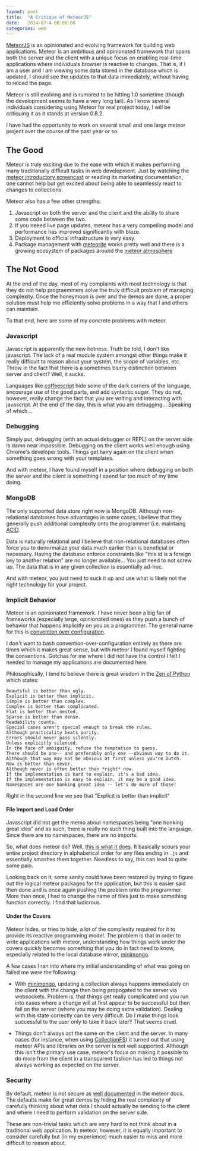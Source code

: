 ```yaml
---
layout: post
title:  "A Critique of MeteorJS"
date:   2014-07-4 08:00:00
categories: web
---
```


[MeteorJS](https://www.meteor.com/) is an opinionated and evolving
framework for building web applications.  Meteor is an ambitious and
opinionated framework that spans both the server and the client with a
unique focus on enabling real-time applications where individuals
browser is reactive to changes.  That is, if I am a user and I am
viewing some data stored in the database which is updated, I should
see the updates to that data immediately, without having to reload the
page.

Meteor is still evolving and is rumored to be hitting 1.0 sometime
(though the development seems to have a very long tail).  As I know
several individuals considering using Meteor for real project today, I
will be critiquing it as it stands at version 0.8.2.

I have had the opportunity to work on several small and one large
meteor project over the course of the past year or so.

The Good
--------

Meteor is truly exciting due to the ease with which it makes
performing many traditionally difficult tasks in web development.
Just by watching the [meteor introductory
screencast](https://www.meteor.com/screencast) or reading its
marketing documentation, one cannot help but get excited about being
able to seamlessly react to changes to collections.

Meteor also has a few other strengths:
1. Javascript on both the server and the client and the ability to
   share some code between the two.
2. If you neeed live page updates, meteor has a very compelling model
   and performance has improved significantly with blaze.
3. Deployment to official infrastructure is very easy.
4. Package management with [meteorite]() works pretty well and there
   is a growing ecosystem of packages around the
   [meteor atmosphere](https://atmospherejs.com/)

The Not Good
------------

At the end of the day, most of my complaints with most technology is
that they do not help prograemmers solve the truly difficult problem
of managing complexity.  Once the honeymoon is over and the demos are
done, a proper solution must help me efficiently solve problems in a
way that I and others can maintain.

To that end, here are some of my concrete problems with meteor.

### Javascript

Javascript is apparently the new hotness.  Truth be told, I don't like
javascript.  The lack of a real module system amongst other things
make it really difficult to reason about your system, the scope of
variables, etc.  Throw in the fact that there is a sometimes blurry
distinction between server and client?  Well, it sucks.

Languages like [coffeescript](http://coffeescript.org/) hide some of
the dark corners of the language, encourage use of the good parts, and
add syntactic sugar.  They do not, however, really change the fact
that you are writing and interacting with javascript.  At the end of
the day, this is what you are debugging... Speaking of which...

### Debugging

Simply put, debugging (with an actual debugger or REPL) on the server
side is damn near impossible.  Debugging on the client works well
enough using Chrome's developer tools.  Things get hairy again on the
client when something goes wrong with your templates.

And with meteor, I have found myself in a position where debugging on
both the server and the client is something I spend far too much of my
time doing.

### MongoDB


The only supported data store right now is MongoDB.  Although
non-relational databases have advantages in some cases, I believe that
they generally push additional complexity onto the programmer (i.e. maintaing
[ACID](http://en.wikipedia.org/wiki/ACID).

Data is naturally relational and I believe that non-relational
databases often force you to denormalize your data much earlier than
is beneficial or necessary.  Having the database enforce constraints
like "this id is a foreign key to another relation" are no longer
available... You just need to not screw up.  The data that is in any
given collection is essentially ad-hoc.

And with meteor, you just need to suck it up and use what is likely
not the right technology for your project.

### Implicit Behavior

Meteor is an opinionated framework.  I have never been a big fan of
frameworks (especially large, opinionated ones) as they push a bunch
of behavior that happens implicitly on you as a programmer.  The
general name for this is [convention over
configuration](http://en.wikipedia.org/wiki/Convention_over_configuration).

I don't want to bash convention-over-configuration entirely as there
are times which it makes great sense, but with meteor I found myself
fighting the conventions.  Gotchas for me where I did not have the
control I felt I needed to manage my applications are documented here.

Philosophically, I tend to believe there is great wisdom in the [Zen
of Python](http://legacy.python.org/dev/peps/pep-0020/) which states:

    Beautiful is better than ugly.
    Explicit is better than implicit.
    Simple is better than complex.
    Complex is better than complicated.
    Flat is better than nested.
    Sparse is better than dense.
    Readability counts.
    Special cases aren't special enough to break the rules.
    Although practicality beats purity.
    Errors should never pass silently.
    Unless explicitly silenced.
    In the face of ambiguity, refuse the temptation to guess.
    There should be one-- and preferably only one --obvious way to do it.
    Although that way may not be obvious at first unless you're Dutch.
    Now is better than never.
    Although never is often better than *right* now.
    If the implementation is hard to explain, it's a bad idea.
    If the implementation is easy to explain, it may be a good idea.
    Namespaces are one honking great idea -- let's do more of those!

Right in the second line we see that "Explicit is better than implicit"

#### File Import and Load Order

Javascript did not get the memo about namespaces being "one honking
great idea" and as such, there is really no such thing built into the
language.  Since there are no namespaces, there are no imports.

So, what does meteor do?  Well, [this is what it
does](http://docs.meteor.com/#structuringyourapp).  It basically scours your
entire project directory in alphabetical order for any files ending in
`.js` and essentially smashes them together.  Needless to say, this
can lead to quite some pain.

Looking back on it, some sanity could have been restored by trying to
figure out the logical meteor packages for the application, but this
is easier said then done and is once again pushing the problem onto
the programmer.  More than once, I had to change the name of files
just to make something function correctly.  I find that ludicrous.

#### Under the Covers

Meteor hides, or tries to hide, a lot of the complexity required for
it to provide its reactive programming model.  The problem is that in
order to write applications with meteor, understanding how things work
under the covers quickly becomes something that you do in fact need to
know, especially related to the local database mirror,
[minimongo](https://www.npmjs.org/package/minimongo).

A few cases I ran into where my initial understanding of what was
going on failed me were the following:

* With [minimongo](https://www.npmjs.org/package/minimongo), updating
  a collection always happens immediately on the client with the
  change then being propogated to the server via websockets.  Problem
  is, that things get really complicated and you run into cases where
  a change will at first appear to be successful but then fail on the
  server (where you may be doing extra validation).  Dealing with this
  state correctly can be very difficult.  Do I make things look
  successful to the user only to take it back later?  That seems
  cruel.

* Things don't always act the same on the client and the server.  In
  many cases (for instance, when using
  [CollectionFS](https://github.com/CollectionFS/Meteor-CollectionFS))
  it turned out that using meteor APIs and libraries on the server is
  not well supported.  Although this isn't the primary use case,
  meteor's focus on making it possible to do more from the client in a
  transparent fashion has led to things not always working as expected
  on the server.

### Security

By default, meteor is not secure as [well
documented](http://docs.meteor.com/#dataandsecurity) in the meteor
docs.  The defaults make for great demos by hiding the real complexity
of carefully thinking about what data I should actually be sending to
the client and where I need to perform validation on the server side.

These are non-trivial tasks which are very hard to not think about in
a traditional web application.  In meteor, however, it is equally
important to consider carefully but (in my experience) much easier to
miss and more difficult to reason about.

